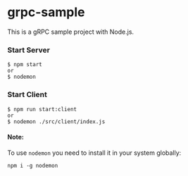 # grpc-sample
This is a gRPC sample project with Node.js.

### Start Server

```
$ npm start
or
$ nodemon
```


### Start Client

```
$ npm run start:client
or
$ nodemon ./src/client/index.js
```

#### Note:
To use `nodemon` you need to install it in your system globally:
```
npm i -g nodemon
```
